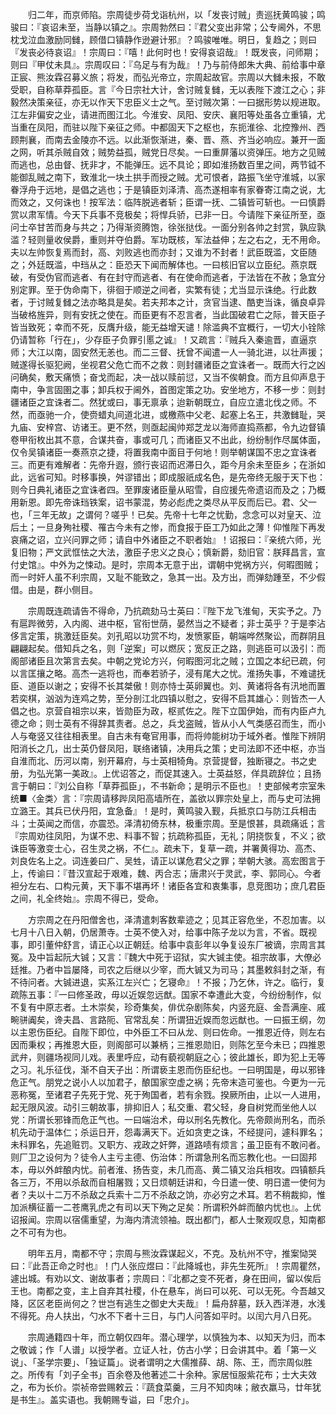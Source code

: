 <!-- { "loadSidebar": true } -->
　　归二年，而京师陷。宗周徒步荷戈诣杭州，以「发丧讨贼」责巡抚黄鸣骏；鸣骏曰：『哀诏未至，当静以镇之』。宗周勃然曰：『君父变出非常；公专阃外，不思枕戈泣血激励同雠，顾借口镇静作逊避计邪』？鸣骏唯唯。明日，复趋之；则曰『发丧必待哀诏』！宗周曰：『嘻！此何时也！安得哀诏哉』！既发丧，问师期；则曰『甲仗未具』。宗周叹曰：『乌足与有为哉』！乃与前侍郎朱大典、前给事中章正宸、熊汝霖召募义旅；将发，而弘光帝立，宗周起故官。宗周以大雠未报，不敢受职，自称草莽孤臣。言『今日宗社大计，舍讨贼复雠，无以表陛下渡江之心；非毅然决策亲征，亦无以作天下忠臣义士之气。至讨贼次第：一曰据形势以规进取。江左非偏安之业，请进而图江北。今淮安、凤阳、安庆、襄阳等处虽各立重镇，尤当重在凤阳，而驻以陛下亲征之师。中都固天下之枢也，东扼淮徐、北控豫州、西顾荆襄，而南去金陵亦不远。以此渐恢渐进，秦、晋、燕、齐当必响应。兼开一面之网，听其杀贼自效；贼势益孤，贼党日尽矣。一曰重屏藩以资弹压。地方之见贼而逃也，总由督、抚非才，不能弹压。远不具论；即如淮扬数百里之间，两节钺不能御乱贼之南下，致淮北一块土拱手而授之贼。尤可恨者，路振飞坐守淮城，以家眷浮舟于远地，是倡之逃也；于是镇臣刘泽清、高杰遂相率有家眷寄江南之说，尢而效之，又何诛也！按军法：临阵脱逃者斩；臣谓一抚、二镇皆可斩也。一曰慎爵赏以肃军情。今天下兵事不竞极矣；将悍兵骄，已非一日。今请陛下亲征所至，亟问士卒甘苦而身与共之；乃得渐资腾饱，徐张挞伐。一面分别各帅之封赏，孰应孰滥？轻则量收侯爵，重则并夺伯爵。军功既核，军法益伸；左之右之，无不用命。夫以左帅恢复焉而封，高、刘败逃也而亦封；又谁为不封者！武臣既滥，文臣随之；外廷既滥，中珰从之：臣恐天下闻而解体也。一曰核旧官以立臣纪。燕京既破，有受伪官而逃者、有在封守而逃者、有在使命而逃者，于法皆在不赦；急宜分别定罪。至于伪命南下，徘徊于顺逆之间者，实繁有徒；尤当显示诛绝。行此数者，于讨贼复雠之法亦略具是矣。若夫邦本之计，贪官当逮、酷吏当诛，循良卓异当破格旌异，则有安抚之使在。而臣更有不忍言者，当此国破君亡之际，普天臣子皆当致死；幸而不死，反膺升级，能无益增天谴！除滥典不宜概行，一切大小铨除仍请暂称「行在」，少存臣子负罪引慝之诚』！又疏言：『贼兵入秦逾晋，直逼京师；大江以南，固安然无恙也。而二三督、抚曾不闻遣一人一骑北进，以壮声援；贼遂得长驱犯阙，坐视君父危亡而不之救：则封疆诸臣之宜诛者一。既而大行之凶问确矣，敷天痛愤；奋戈而起，决一战以赎前愆，又当不俟朝食。而方且仰声息于南中，争言固圉之事；卸兵权于阃外，首图定策之功。安坐地方，不移一步：则封疆诸臣之宜诛者二。然犹或曰，事无禀承；迨新朝既立，自应立遣北伐之师。不然，而亟驰一介，使赍蜡丸间道北进，或檄燕中父老、起塞上名王，共激雠耻，哭九庙、安梓宫、访诸王。更不然，则亟起闽帅郑芝龙以海师直捣燕都，令九边督镇卷甲衔枚出其不意，合谋共奋，事或可几；而诸臣又不出此，纷纷制作尽属体面，仅令吴镇诸臣一奏燕京之捷，将置我南中面目于何地！则举朝谋国不忠之宜诛者三。而更有难解者：先帝升遐，颁行丧诏而迟滞日久，距今月余未至臣乡；在浙如此，远省可知。时移事换，舛谬错出；即成服祇成名色，是先帝终无服于天下也：则今日典礼诸臣之宜诛者四。至罪废诸臣量从昭雪，自应援先帝遗诏而及之；乃概用新恩。即先帝诛珰铁案，诏书蒙混，势必彪虎之类尽从平反而后已。君、父一也，「三年无故」之谓何？嗟乎！已矣。先帝十七年之忧勤，念念可以对皇天、泣后土；一旦身殉社稷、罹古今未有之惨，而食报于臣工乃如此之薄！仰惟陛下再发哀痛之诏，立兴问罪之师；请自中外诸臣之不职者始』！诏报曰：『亲统六师，光复旧物；严文武恇怯之大法，激臣子忠义之良心；慎新爵，劾旧官：朕拜昌言，宣付史馆』。中外为之悚动。是时，宗周本无意于出，谓朝中党祸方兴，何暇图贼；而一时奸人虽不利宗周，又耻不能致之，急其一出。及方出，而弹劾踵至，不少假借。由是，群小侧目。

　　宗周既连疏请告不得命，乃抗疏劾马士英曰：『陛下龙飞淮甸，天实予之。乃有扈跸微劳，入内阁、进中枢，官衔世荫，晏然当之不疑者；非士英乎？于是李沾侈言定策，挑激廷臣矣。刘孔昭以功赏不均，发愤冢臣，朝端哗然聚讼，而群阴且翩翩起矣。借知兵之名，则「逆案」可以燃灰；宽反正之路，则逃臣可以汲引：而阁部诸臣且次第言去矣。中朝之党论方兴，何暇图河北之贼；立国之本纪已疏，何以言匡攘之略。高杰一逃将也，而奉若骄子，浸有尾大之忧。淮扬失事，不难谴抚臣、道臣以谢之；安得不长其桀傲！则亦恃士英卵翼也。刘、黄诸将各有汛地而置若奕棋，汹汹为连鸡之势，至分剖江北四镇以慰之，安得不启其雄心：则皆杰一人倡之也。京营自祖宗以来，皆勋臣为政，枢贰佐之。陛下立国伊始，而有内臣卢九德之命；则士英有不得辞其责者。总之，兵戈盗贼，皆从小人气类感召而生，而小人与奄竖又往往相表里。自古未有奄官用事，而将帅能树功于域外者。惟陛下辨阴阳消长之几，出士英仍督凤阳，联络诸镇，决用兵之策；史司法即不还中枢，亦当自淮而北、历河以南，别开幕府，与士英相犄角。京营提督，独断寝之。书之史册，为弘光第一美政』。上优诏答之，而促其速入。士英益怒，佯具疏辞位；且扬言于朝曰：『刘公自称「草莽孤臣」，不书新命；是明示不臣也』！吏部候考宗室朱统■〈金类〉言：『宗周请移跸凤阳高墙所在，盖欲以罪宗处皇上，而与史可法拥立潞王。其兵已伏丹阳，宜急备』！是时，黄鸣骏入觐，兵抵京口与防江兵相击斗；士英闻之而信，亦震恐。泽清初倚东林，极重宗周。至是恨甚，具疏痛诋；言『宗周劝往凤阳，为谋不忠、料事不智；抗疏称孤臣，无礼；阴挠恢复，不义；欲诛臣等激变士心，召生灵之祸，不仁』。疏未下，复草一疏，并署黄得功、高杰、刘良佐名上之。词连姜曰广、吴甡，请正以谋危君父之罪；举朝大骇。高宏图言于上，传谕曰：『昔汉宣起于艰难，魏、丙合志；唐肃兴于灵武，李、郭同心。今者袒分左右、口构元黄，天下事不堪再坏！诸臣各宜和衷集事，息竞图功；庶几君臣之间，礼全终始』。宗周不得已，受命。

　　方宗周之在丹阳僧舍也，泽清遣刺客数辈迹之；见其正容危坐，不忍加害。以七月十八日入朝，仍居萧寺。士英不使入对，给事中陈子龙以为言，不省。既视事，即引董仲舒言，请正心以正朝廷。给事中袁彭年以争复设东厂被谪，宗周言其冤。及中旨起阮大铖；又言：『魏大中死于诏狱，实大铖主使。祖宗故事，大僚必廷推。乃者中旨屡降，司农之后继以少宰，而大铖又为司马；其墨敕斜封之渐，有不待问者。大铖进退，实系江左兴亡；乞寝命』！不报；乃乞休，许之。临行，复疏陈五事：『一曰修圣政，毋以近娱忽远猷。国家不幸遭此大变，今纷纷制作，似不复有中原志者。土木崇矣，珍奇集矣，俳优杂剧陈矣，内竖充庭、金吾满座、戚畹骈阗矣，谗夫昌、言路阨、官常乱矣：所谓狃近娱而忽远猷也。一曰振王纲，勿以主恩伤臣纪。自陛下即位，中外臣工不曰从龙、则曰佐命。一推恩近侍，则左右因而秉权；再推恩大臣，则阁部可以兼柄；三推恩勋旧，则陈乞至今未已；四推恩武弁，则疆场视同儿戏。表里呼应，动有藐视朝庭之心；彼此雄长，即为犯上无等之习。礼乐征伐，渐不自天子出：所谓亵主恩而伤臣纪也。一曰明国是，毋以邪锋危正气。朋党之说小人以加君子，酿国家空虚之祸；先帝末造可鉴也。今更为一元恶称冤，至诸君子先死于党、死于殉国者，若有余戮。揆厥所由，止以一人进用，起无限风波。动引三朝故事，排抑旧人；私交重、君父轻，身自树党而坐他人以党：所谓长邪锋而危正气也。一曰端治术，毋以刑名先教化。先帝颇尚刑名，而杀机先动于温体仁；杀运日开，怨毒满天下。近如贪吏之诛，不经提问，遽科罪名；未科罪名，先追赃罚。又职方、戎政之奸弊，道路啧有烦言；虽卫臣有不敢问者。则厂卫之设何为？徒令人主亏主德、伤治体：所谓急刑名而忘教化也。一曰固邦本，毋以外衅酿内忧。前者淮、扬告变，未几而高、黄二镇又治兵相攻。四镇额兵各三万，不用以杀敌而自相屠戮；又日烦朝廷讲和，今日遣一使、明日遣一使何为者？夫以十二万不杀敌之兵索十二万不杀敌之饷，亦必穷之术耳。若不稍裁抑，惟加派横征蓄一二苍鹰乳虎之有司以天下殉之足矣：所谓积外衅而酿内忧也』。上优诏报闻。宗周以宿儒重望，为海内清流领袖。既出都门，都人士聚观叹息，知南都之不可有为也。

　　明年五月，南都不守；宗周与熊汝霖谋起义，不克。及杭州不守，推案恸哭曰：『此吾正命之时也』！门人张应煜曰：『此降城也，非先生死所』！宗周瞿然，遽出城。有劝以文、谢故事者；宗周曰：『北都之变不死者，身在田间，留以俟后王也。南都之变，主上自弃其社稷，仆在悬车，尚曰可以死、可以无死。今吾越又降，区区老臣尚何之？世岂有逃生之御史大夫哉』！扁舟辞墓，跃入西洋港，水浅不得死。舟人扶出，勺水不下者十三日，与门人问答如平时。以闰六月八日死。

　　宗周通籍四十年，而立朝仅四年。潜心理学，以慎独为本、以知天为归，而本之敬诚；作「人谱」以授学者。立证人社，仿古小学；日会讲其中。着「第一义说」、「圣学宗要」、「独证篇」。说者谓明之大儒推薛、胡、陈、王，而宗周似胜之。所传有「刘子全书」百余卷及他著述二十余种。家居恒服紫花布；士大夫效之，布为长价。崇祯帝尝赐敕云：『蔬食菜羹，三月不知肉味；敝衣羸马，廿年犹是书生』。盖实语也。我朝赐专谥，曰「忠介」。

